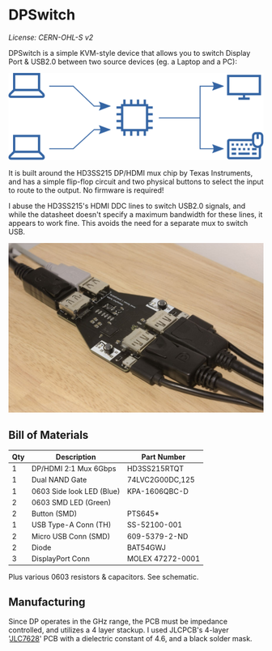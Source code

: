 # DPSwitch #

*License: CERN-OHL-S v2*

DPSwitch is a simple KVM-style device that allows you to switch Display Port & USB2.0 between two source devices (eg. a Laptop and a PC):

![Mux Diagram](images/DPSwitchDiagram.svg)

It is built around the HD3SS215 DP/HDMI mux chip by Texas Instruments, and has a simple flip-flop circuit and two physical buttons to select the input to route to the output. No firmware is required!

I abuse the HD3SS215's HDMI DDC lines to switch USB2.0 signals, and while the datasheet doesn't specify a maximum bandwidth for these lines, it appears to work fine. This avoids the need for a separate mux to switch USB.

![Rev1 Prototype](images/DPSwitch.jpg)



## Bill of Materials ##

Qty | Description               | Part Number
----|---------------------------|------------
  1 | DP/HDMI 2:1 Mux 6Gbps     | HD3SS215RTQT
  1 | Dual NAND Gate            | 74LVC2G00DC,125
  1 | 0603 Side look LED (Blue) | KPA-1606QBC-D
  2 | 0603 SMD LED (Green)      | 
  2 | Button (SMD)              | PTS645*
  1 | USB Type-A Conn (TH)      | SS-52100-001
  2 | Micro USB Conn (SMD)      | 609-5379-2-ND 
  2 | Diode                     | BAT54GWJ
  3 | DisplayPort Conn          | MOLEX 47272-0001

Plus various 0603 resistors & capacitors. See schematic.

## Manufacturing ##

Since DP operates in the GHz range, the PCB must be impedance controlled, and utilizes a 4 layer stackup. I used JLCPCB's 4-layer '[JLC7628](https://jlcpcb.com/quote/pcbOrderFaq/PCB%20Stackup)' PCB with a dielectric constant of 4.6, and a black solder mask.


